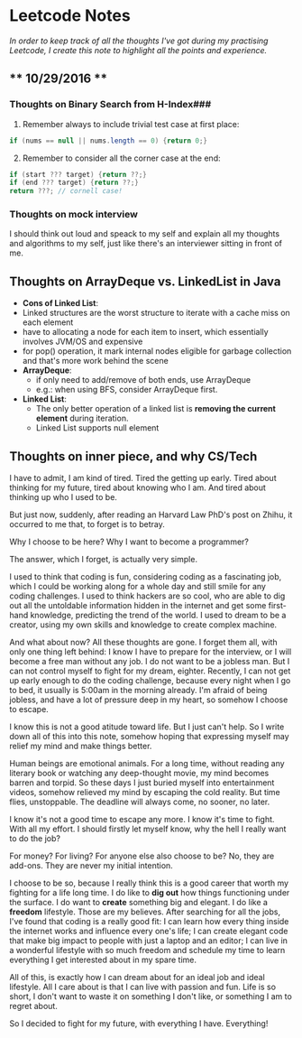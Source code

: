 # Leetcode Notes

*In order to keep track of all the thoughts I've got during my practising
Leetcode, I create this note to highlight all the points and experience.*

## ** 10/29/2016 ** ##
### Thoughts on Binary Search from H-Index###
1. Remember always to include trivial test case at first place:
```java
if (nums == null || nums.length == 0) {return 0;}
```

2. Remember to consider all the corner case at the end:
```java
if (start ??? target) {return ??;}
if (end ??? target) {return ??;}
return ???; // cornell case!
```
### Thoughts on mock interview ###
I should think out loud and speack to my self and explain all my thoughts
and algorithms to my self, just like there's an interviewer sitting in front
of me.

## Thoughts on ArrayDeque vs. LinkedList in Java ##
* **Cons of Linked List**:
 * Linked structures are the worst structure to
iterate with a cache miss on each element
 * have to allocating a node for each item to insert, which essentially
involves JVM/OS and expensive
 * for pop() operation, it mark internal nodes eligible for garbage collection
and that's more work behind the scene
* **ArrayDeque**:
  * if only need to add/remove of both ends, use ArrayDeque
  * e.g.: when using BFS, consider ArrayDeque first.
* **Linked List**:
  * The only better operation of a linked list is **removing the current
element** during iteration.
  * Linked List supports null element

## Thoughts on inner piece, and why CS/Tech ##

I have to admit, I am kind of tired. Tired the getting up early. Tired
about thinking for my future, tired about knowing who I am. And tired about
thinking up who I used to be.

But just now, suddenly, after reading an Harvard Law PhD's post on Zhihu,
it occurred to me that, to forget is to betray.

Why I choose to be here? Why I want to become a programmer?

The answer, which I forget, is actually very simple.

I used to think that coding is fun, considering coding as a fascinating job,
which I could be working along for a whole day and still smile for any coding
challenges. I used to think hackers are so cool, who are able to dig out all
the untoldable information hidden in the internet and get some first-hand
knowledge, predicting the trend of the world. I used to dream to be a creator,
using my own skills and knowledge to create complex machine.

And what about now? All these thoughts are gone. I forget them all, with only one
thing left behind: I know I have to prepare for the interview, or I will become
a free man without any job. I do not want to be a jobless man. But I can not
control myself to fight for my dream, eighter. Recently, I can not get up
early enough to do the coding challenge, because every night when I go to bed,
it usually is 5:00am in the morning already. I'm afraid of being jobless,
and have a lot of pressure deep in my heart, so somehow I choose to escape.

I know this is not a good atitude toward life. But I just can't help. So I
write down all of this into this note, somehow hoping that expressing
myself may relief my mind and make things better.

Human beings are emotional animals. For a long time, without reading any
literary book or watching any deep-thought movie, my mind becomes barren and
torpid. So these days I just buried myself into entertainment videos, somehow
relieved my mind by escaping the cold reality. But time flies, unstoppable.
The deadline will always come, no sooner, no later.

I know it's not a good time to escape any more. I know it's time to fight. With
all my effort. I should firstly let myself know, why the hell I really
want to do the job?

For money? For living? For anyone else also choose to be?
No, they are add-ons. They are never my initial intention.

I choose to be so, because I really think this is a good career that worth my
fighting for a life long time. I do like to **dig out** how things functioning
under the surface. I do want to **create** something big and elegant. I do like
a **freedom** lifestyle. Those are my believes. After searching for all the jobs,
I've found that coding is a really good fit: I can learn how every thing
inside the internet works and influence every one's life; I can create elegant
code that make big impact to people with just a laptop and an editor; I can
live in a wonderful lifestyle with so much freedom and schedule my time to
learn everything I get interested about in my spare time.

All of this, is exactly how I can dream about for an ideal job and ideal lifestyle.
All I care about is that I can live with passion and fun. Life is so short,
I don't want to waste it on something I don't like, or something I am to regret about.

So I decided to fight for my future, with everything I have.
Everything!
